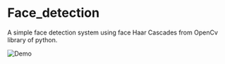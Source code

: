 # Face_detection

A simple face detection system using face Haar Cascades from OpenCv library of python.

![Demo](./faceDetect.gif)
